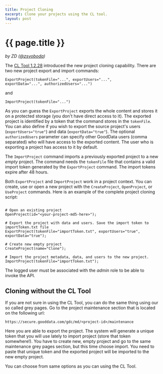 ```yaml
---
title: Project Cloning
excerpt: Clone your projects using the CL tool.
layout: post
---
```


# {{ page.title }}
_by ZD ([@zsvoboda](http://twitter.com/#!zsvoboda))_

The [CL Tool 1.2.28](https://github.com/gooddata/GoodData-CL/downloads) introduced the new project cloning capability. There are two new project export and import commands:

<code>ExportProject(tokenFile="...", exportUsers="...", exportData="...", authorizedUsers="...")</code> 

and

<code>ImportProject(tokenFile="...")</code>

As you can guess the <code>ExportProject</code> exports the whole content and stores it on a protected storage (you don't have direct access to it). The exported project is identified by a token that the command stores in the <code>tokenFile</code>. You can also define if you wish to export the source project's users (<code>exportUsers="true"</code>) and data (<code>exportData="true"</code>). The optional <code>authorizedUsers</code> parameter can specify other GoodData users (comma separated) who will have access to the exported content. The user who is exporting a project has access to it by default.

The <code>ImportProject</code> command imports a previously exported project to a new *empty* project. The command needs the <code>tokenFile</code> file that contains a valid import token generated by the <code>ExportProject</code> command. The import tokens expire after 48 hours.

Both <code>ExportProject</code> and <code>ImportProject</code> work in a project context. You can create, use or open a new project with the <code>CreateProject</code>, <code>OpenProject</code>, or <code>UseProject</code> commands. Here is an example of the complete project cloning script:

<pre><code>
# Open an existing project 
OpenProject(id="&lt;your-project-md5-here&gt;");

# Export the project with data and users. Save the import token to importToken.txt file 
ExportProject(tokenFile="importToken.txt", exportUsers="true", exportData="true");

# Create new empty project
CreateProject(name="Clone");

# Import the project metadata, data, and users to the new project.
ImportProject(tokenFile="importToken.txt");
</code></pre>

The logged user must be associated with the _admin_ role to be able to invoke the API. 

## Cloning without the CL Tool

If you are not sure in using the CL Tool, you can do the same thing using our so called grey pages. Go to the project maintenance section that is located on the following url:

`https://secure.gooddata.com/gdc/md/<project-id>/maintenance`

Here you are able to export the project. The system will generate a unique token that you will use lately to import project (store that token somewhere!). You have to create new, empty project and go to the same maintenance grey pages section, but this time choose import. You need to paste that unique token and the exported project will be imported to the new empty project. 

You can choose from same options as you can using the CL Tool.